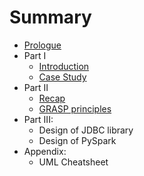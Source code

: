 # Summary

* [Prologue](README.md)
* Part I
  * [Introduction](introduction.md)
  * [Case Study](case-study.md)
* Part II  
  * [Recap](recap.md)
  * [GRASP principles](grasp-principles.md)
* Part III:
  * Design of JDBC library
  * Design of PySpark
* Appendix:
  * UML Cheatsheet

